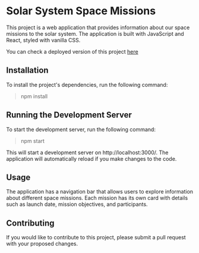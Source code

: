 # Solar System Space Missions

This project is a web application that provides information about our space missions to the solar system. The application is built with JavaScript and React, styled with vanilla CSS.

You can check a deployed version of this project [here](https://vinicius-shk-project-solar-system.vercel.app/)

## Installation

To install the project's dependencies, run the following command:

> npm install

## Running the Development Server

To start the development server, run the following command:

> npm start


This will start a development server on http://localhost:3000/. The application will automatically reload if you make changes to the code.

## Usage

The application has a navigation bar that allows users to explore information about different space missions. Each mission has its own card with details such as launch date, mission objectives, and participants.

## Contributing

If you would like to contribute to this project, please submit a pull request with your proposed changes.

